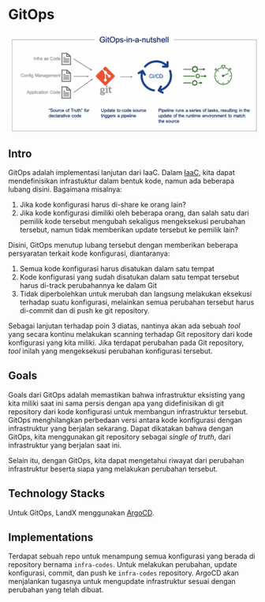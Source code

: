 # GitOps

![gitops-screenshot](/images/gitops.png)

## Intro

GitOps adalah implementasi lanjutan dari IaaC. Dalam [IaaC](/culture/iaac.md), kita dapat mendefinisikan infrastuktur dalam bentuk kode, namun ada beberapa lubang disini. Bagaimana misalnya:

1. Jika kode konfigurasi harus di-share ke orang lain?
2. Jika kode konfigurasi dimiliki oleh beberapa orang, dan salah satu dari pemilik kode tersebut mengubah sekaligus mengeksekusi perubahan tersebut, namun tidak memberikan update tersebut ke pemilik lain?

Disini, GitOps menutup lubang tersebut dengan memberikan beberapa persyaratan terkait kode konfigurasi, diantaranya:

1. Semua kode konfigurasi harus disatukan dalam satu tempat
2. Kode konfigurasi yang sudah disatukan dalam satu tempat tersebut harus di-track perubahannya ke dalam Git
3. Tidak diperbolehkan untuk merubah dan langsung melakukan eksekusi terhadap suatu konfigurasi, melainkan semua perubahan tersebut harus di-commit dan di push ke git repository.

Sebagai lanjutan terhadap poin 3 diatas, nantinya akan ada sebuah *tool* yang secara kontinu melakukan scanning terhadap Git repository dari kode konfigurasi yang kita miliki. Jika terdapat perubahan pada Git repository, *tool* inilah yang mengeksekusi perubahan konfigurasi tersebut.

## Goals

Goals dari GitOps adalah memastikan bahwa infrastruktur eksisting yang kita miliki saat ini sama persis dengan apa yang didefinisikan di git repository dari kode konfigurasi untuk membangun infrastruktur tersebut. GitOps menghilangkan perbedaan versi antara kode konfigurasi dengan infrastruktur yang berjalan sekarang. Dapat dikatakan bahwa dengan GitOps, kita menggunakan git repository sebagai *single of truth*, dari infrastruktur yang berjalan saat ini.

Selain itu, dengan GitOps, kita dapat mengetahui riwayat dari perubahan infrastruktur beserta siapa yang melakukan perubahan tersebut.

## Technology Stacks

Untuk GitOps, LandX menggunakan [ArgoCD](https://argoproj.github.io/cd/). 

## Implementations

Terdapat sebuah repo untuk menampung semua konfigurasi yang berada di repository bernama `infra-codes`. Untuk melakukan perubahan, update konfigurasi, commit, dan push ke `infra-codes` repository. ArgoCD akan menjalankan tugasnya untuk mengupdate infrastruktur sesuai dengan perubahan yang telah dibuat.